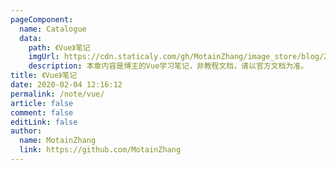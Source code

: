 ```yaml
---
pageComponent:
  name: Catalogue
  data:
    path: 《Vue》笔记
    imgUrl: https://cdn.staticaly.com/gh/MotainZhang/image_store/blog/20200204143633.png
    description: 本章内容是博主的Vue学习笔记，非教程文档，请以官方文档为准。
title: 《Vue》笔记
date: 2020-02-04 12:16:12
permalink: /note/vue/
article: false
comment: false
editLink: false
author:
  name: MotainZhang
  link: https://github.com/MotainZhang
---
```

